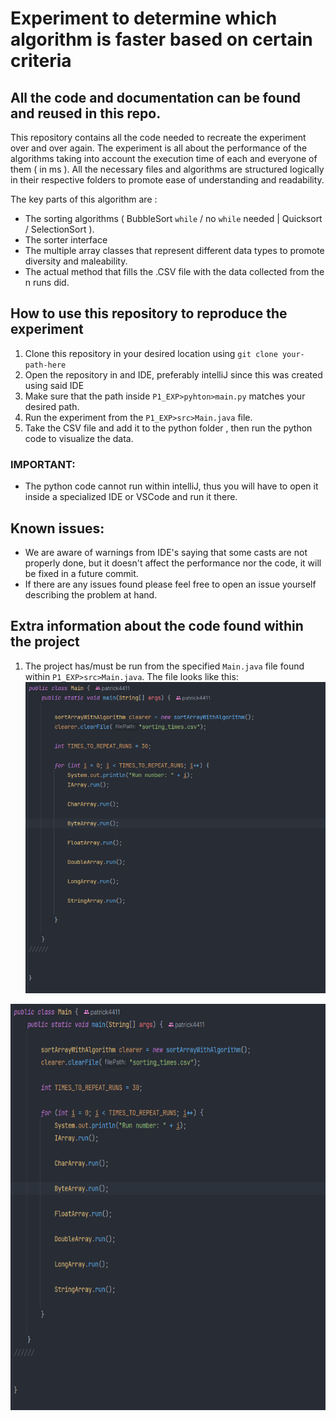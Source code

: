 # Experiment to determine which algorithm is faster based on certain criteria

## All the code and documentation can be found and reused in this repo.

This repository contains all the code needed to recreate the experiment over and over again. The experiment is all about the performance of the algorithms taking into account the execution time of each and everyone of them ( in ms ).
All the necessary files and algorithms are structured logically in their respective folders to promote ease of understanding and readability.

The key parts of this algorithm are :

* The sorting algorithms ( BubbleSort `while` / no `while` needed  | Quicksort / SelectionSort ).
* The sorter interface 
* The multiple array classes that represent different data types to promote diversity and maleability.
* The actual method that fills the .CSV file with the data collected from the n runs did.


## How to use this repository to reproduce the experiment

1. Clone this repository in your desired location using `git clone your-path-here`
2. Open the repository in and IDE, preferably intelliJ since this was created using said IDE
3. Make sure that the path inside `P1_EXP>pyhton>main.py` matches your desired path.
4. Run the experiment from the `P1_EXP>src>Main.java` file.
5. Take the CSV file and add it to the python folder , then run the python code to visualize the data.

### IMPORTANT:
* The python code cannot run within intelliJ, thus you will have to open it inside a specialized IDE or VSCode and run it there.

## Known issues:
* We are aware of warnings from IDE's saying that some casts are not properly done, but it doesn't affect the performance nor the code, it will be fixed in a future commit.
* If there are any issues found please feel free to open an issue yourself describing the problem at hand.

## Extra information about the code found within the project

1. The project has/must be run from the specified `Main.java` file found within `P1_EXP>src>Main.java`. The file looks like this:
![Main file structure](P1_EXP/assets_for_readme/main.png)
<img src = "P1_EXP/assets_for_readme/main.png" width = "550" height = "650">
